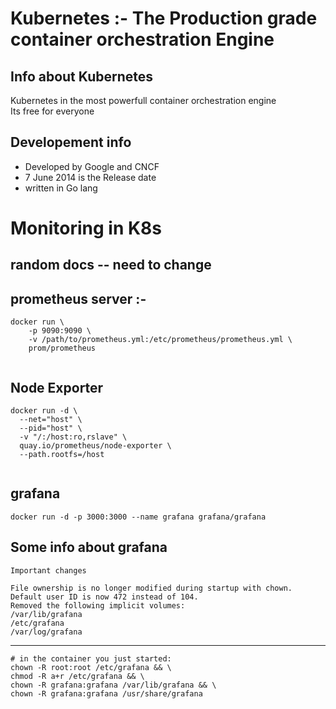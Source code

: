 # Kubernetes :- The Production grade container orchestration  Engine 
## Info about Kubernetes
Kubernetes in the most powerfull container orchestration engine <br/>
Its free for everyone <br/>
## Developement  info 
<ul>
	<li> Developed by Google and CNCF  </li>
	<li> 7 June 2014 is the Release date  </li>
	<li> written in Go lang  </li>
	
</ul>

# Monitoring in K8s 

## random docs -- need to change 

## prometheus server :-

```
docker run \
    -p 9090:9090 \
    -v /path/to/prometheus.yml:/etc/prometheus/prometheus.yml \
    prom/prometheus
    
```

## Node Exporter 

```
docker run -d \
  --net="host" \
  --pid="host" \
  -v "/:/host:ro,rslave" \
  quay.io/prometheus/node-exporter \
  --path.rootfs=/host
  
```

## grafana 

```
docker run -d -p 3000:3000 --name grafana grafana/grafana

```

## Some info about grafana 

```
Important changes

File ownership is no longer modified during startup with chown.
Default user ID is now 472 instead of 104.
Removed the following implicit volumes:
/var/lib/grafana
/etc/grafana
/var/log/grafana

```

---

```
# in the container you just started:
chown -R root:root /etc/grafana && \
chmod -R a+r /etc/grafana && \
chown -R grafana:grafana /var/lib/grafana && \
chown -R grafana:grafana /usr/share/grafana

```

